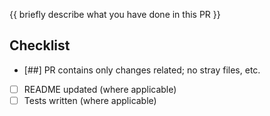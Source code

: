 <!--
Add a descriptive title textbox above, e.g.
feat(validatorName): brief title of what has been done
-->

{{ briefly describe what you have done in this PR }}

## Checklist

- [##] PR contains only changes related; no stray files, etc.
- [ ] README updated (where applicable)
- [ ] Tests written (where applicable)
